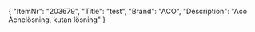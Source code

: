{
  "ItemNr": "203679",
  "Title": "test",
  "Brand": "ACO",
  "Description": "Aco Acnelösning, kutan lösning"
}